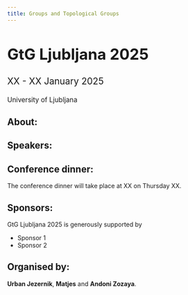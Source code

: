 ```yaml
---
title: Groups and Topological Groups
---
```


<div class="subtitle">
  <h2 style="font-size: 2.5em;">GtG Ljubljana 2025</h2>
  <p style="font-size: 1.5em;">XX - XX January 2025</h3>
  <p style="font-size: 1.1em;">University of Ljubljana</p>
</div>

## About:



## Speakers:


## Conference dinner:

The conference dinner will take place at XX on Thursday XX. 

## Sponsors:

GtG Ljubljana 2025 is generously supported by

- Sponsor 1
- Sponsor 2

## Organised by:

**Urban Jezernik**, **Matjes** and **Andoni Zozaya**.
